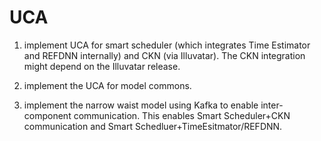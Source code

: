 # UCA

1. implement UCA for smart scheduler (which integrates Time Estimator and REFDNN internally) and CKN (via Illuvatar). The CKN integration might depend on the Illuvatar release.

1. implement the UCA for model commons.

1. implement the narrow waist model using Kafka to enable inter-component communication. This enables Smart Scheduler+CKN communication and Smart Schedluer+TimeEsitmator/REFDNN.
